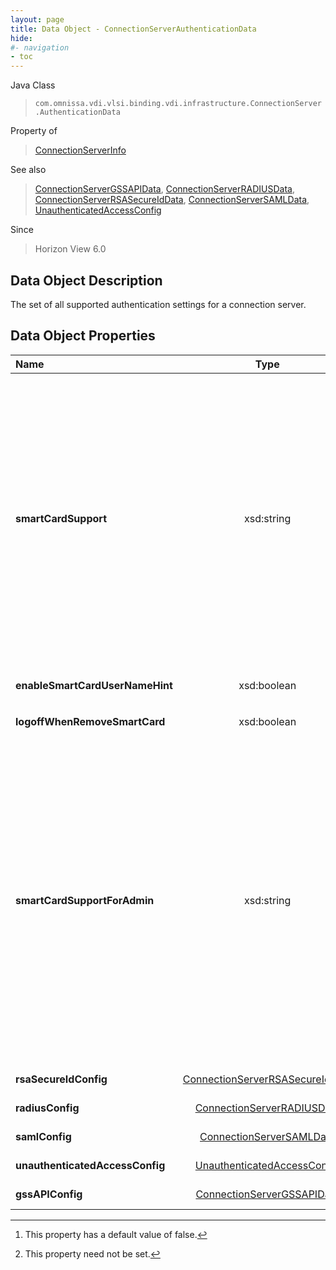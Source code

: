 ```yaml
---
layout: page
title: Data Object - ConnectionServerAuthenticationData
hide:
#- navigation
- toc
---
```






Java Class
> `com.omnissa.vdi.vlsi.binding.vdi.infrastructure.ConnectionServer.AuthenticationData`

Property of
> [ConnectionServerInfo](vdi.infrastructure.ConnectionServer.ConnectionServerInfo.md#field_detail)

See also
> [ConnectionServerGSSAPIData](vdi.infrastructure.ConnectionServer.GSSAPIData.md), [ConnectionServerRADIUSData](vdi.infrastructure.ConnectionServer.RADIUSData.md), [ConnectionServerRSASecureIdData](vdi.infrastructure.ConnectionServer.RSASecureIdData.md), [ConnectionServerSAMLData](vdi.infrastructure.ConnectionServer.SAMLData.md), [UnauthenticatedAccessConfig](vdi.infrastructure.ConnectionServer.UnauthenticatedAccessConfig.md)

Since
> Horizon View 6.0


## Data Object Description

The set of all supported authentication settings for a connection server.

## Data Object Properties

 Name | Type | Description
:---|:---:|:---
**smartCardSupport**|  xsd:string|  Smart Card support option.<br>* This property will be one of:<br><table><tr><th>Value</th><th>Description</th></tr><tr><td>"OPTIONAL"</td><td>Indicates that the SmartCard usage is optional.</td></tr><tr><td>"REQUIRED"</td><td>Indicates that the SmartCard usage is necessary.</td></tr><tr><td>"OFF"</td><td>Indicates that the SmartCard usage is not allowed.</td></tr></table>
**enableSmartCardUserNameHint**|  xsd:boolean|  Whether username hints for smart card is enabled.  **_Since_** Horizon 7.8 [^5] [^1]
**logoffWhenRemoveSmartCard**|  xsd:boolean|  Whether user is logged off on removal of Smart Card.
**smartCardSupportForAdmin**|  xsd:string|  Indicates Smart card authentication configuration for administrators to login  **_Since_** Horizon 7.8<br>* This property will be one of:<br><table><tr><th>Value</th><th>Description</th></tr><tr><td>"OPTIONAL"</td><td>Indicates that the SmartCard usage is optional.</td></tr><tr><td>"REQUIRED"</td><td>Indicates that the SmartCard usage is necessary.</td></tr><tr><td>"OFF"</td><td>Indicates that the SmartCard usage is not allowed.</td></tr></table>
**rsaSecureIdConfig**| [ConnectionServerRSASecureIdData](vdi.infrastructure.ConnectionServer.RSASecureIdData.md)|  SecurId authentication settings.
**radiusConfig**| [ConnectionServerRADIUSData](vdi.infrastructure.ConnectionServer.RADIUSData.md)|  RADIUS authentication settings.
**samlConfig**| [ConnectionServerSAMLData](vdi.infrastructure.ConnectionServer.SAMLData.md)|  SAML authentication settings.
**unauthenticatedAccessConfig**| [UnauthenticatedAccessConfig](vdi.infrastructure.ConnectionServer.UnauthenticatedAccessConfig.md)|  Unauthenticated access settings.  **_Since_** Horizon 7.1
**gssAPIConfig**| [ConnectionServerGSSAPIData](vdi.infrastructure.ConnectionServer.GSSAPIData.md)|  GSSAPI authentication settings.  **_Since_** Horizon 7.13


 


[^1]: This property need not be set.
[^5]: This property has a default value of false.
